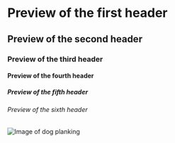 # Preview of the first header
## Preview of the second header
### Preview of the third header
#### Preview of the fourth header
##### Preview of the fifth header
###### Preview of the sixth header

![Image of dog planking](https://cdn.britannica.com/13/234213-050-45F47984/dachshund-dog.jpg)
